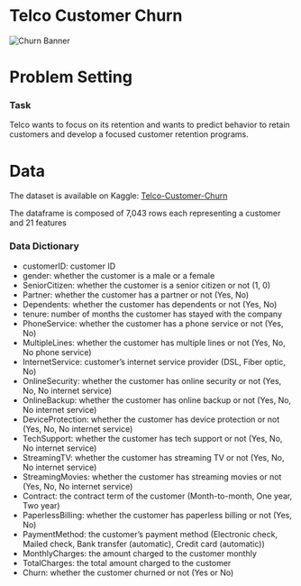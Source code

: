 # Telco Customer Churn

![Churn Banner](https://miro.medium.com/max/1400/1*k0aH2ikjVKpXNOIDFKXdTg.png)

# Problem Setting


### Task
Telco wants to focus on its retention and wants to predict behavior to retain customers and develop a focused customer retention programs.

# Data
The dataset is available on Kaggle: [Telco-Customer-Churn](https://www.kaggle.com/blastchar/telco-customer-churn)

The dataframe is composed of 7,043 rows each representing a customer and 21 features

### Data Dictionary 

* customerID: customer ID
* gender: whether the customer is a male or a female
* SeniorCitizen: whether the customer is a senior citizen or not (1, 0)
* Partner: whether the customer has a partner or not (Yes, No)
* Dependents: whether the customer has dependents or not (Yes, No)
* tenure: number of months the customer has stayed with the company
* PhoneService: whether the customer has a phone service or not (Yes, No)
* MultipleLines: whether the customer has multiple lines or not (Yes, No, No phone service)
* InternetService: customer’s internet service provider (DSL, Fiber optic, No)
* OnlineSecurity: whether the customer has online security or not (Yes, No, No internet service)
* OnlineBackup: whether the customer has online backup or not (Yes, No, No internet service)
* DeviceProtection: whether the customer has device protection or not (Yes, No, No internet service)
* TechSupport: whether the customer has tech support or not (Yes, No, No internet service)
* StreamingTV: whether the customer has streaming TV or not (Yes, No, No internet service)
* StreamingMovies: whether the customer has streaming movies or not (Yes, No, No internet service)
* Contract: the contract term of the customer (Month-to-month, One year, Two year)
* PaperlessBilling: whether the customer has paperless billing or not (Yes, No)
* PaymentMethod: the customer’s payment method (Electronic check, Mailed check, Bank transfer (automatic), Credit card (automatic))
* MonthlyCharges: the amount charged to the customer monthly
* TotalCharges: the total amount charged to the customer
* Churn: whether the customer churned or not (Yes or No)
